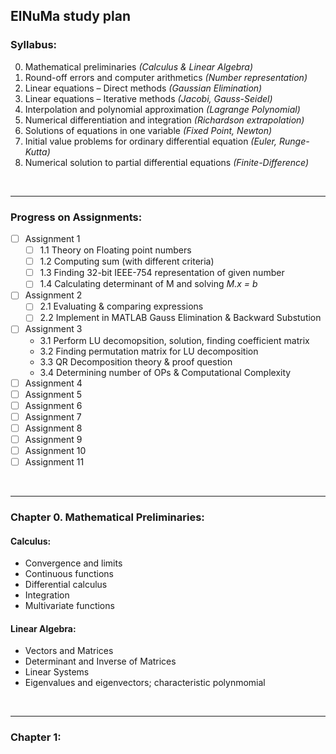 ## ElNuMa study plan

### Syllabus:
0. Mathematical preliminaries _(Calculus & Linear Algebra)_
1. Round-off errors and computer arithmetics _(Number representation)_
2. Linear equations – Direct methods _(Gaussian Elimination)_
3. Linear equations – Iterative methods _(Jacobi, Gauss-Seidel)_
4. Interpolation and polynomial approximation _(Lagrange Polynomial)_
5. Numerical differentiation and integration _(Richardson extrapolation)_
6. Solutions of equations in one variable _(Fixed Point, Newton)_
7. Initial value problems for ordinary differential equation _(Euler, Runge-Kutta)_
8. Numerical solution to partial differential equations _(Finite-Difference)_

<br>

---

### Progress on Assignments:
- [ ] Assignment 1
    - [ ] 1.1 Theory on Floating point numbers
    - [ ] 1.2 Computing sum (with different criteria)
    - [ ] 1.3 Finding 32-bit IEEE-754 representation of given number
    - [ ] 1.4 Calculating determinant of M and solving _M.x = b_
- [ ] Assignment 2
    - [ ] 2.1 Evaluating & comparing expressions
    - [ ] 2.2 Implement in MATLAB Gauss Elimination & Backward Substution
- [ ] Assignment 3
    - 3.1 Perform LU decomopsition, solution, finding coefficient matrix
    - 3.2 Finding permutation matrix for LU decomposition
    - 3.3 QR Decomposition theory & proof question
    - 3.4 Determining number of OPs & Computational Complexity
- [ ] Assignment 4 
- [ ] Assignment 5 
- [ ] Assignment 6 
- [ ] Assignment 7 
- [ ] Assignment 8 
- [ ] Assignment 9 
- [ ] Assignment 10
- [ ] Assignment 11

<br>

---

### Chapter 0. Mathematical Preliminaries:

#### Calculus:
- Convergence and limits
- Continuous functions
- Differential calculus
- Integration
- Multivariate functions


#### Linear Algebra:
- Vectors and Matrices
- Determinant and Inverse of Matrices
- Linear Systems
- Eigenvalues and eigenvectors; characteristic polynmomial

<br>

---

### Chapter 1:

